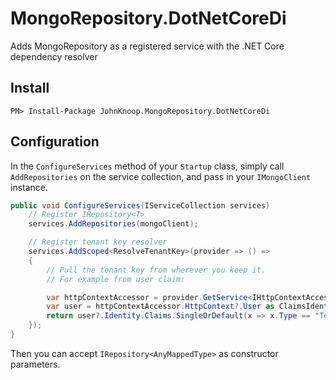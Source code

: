 # MongoRepository.DotNetCoreDi

Adds MongoRepository as a registered service with the .NET Core dependency resolver

## Install
    PM> Install-Package JohnKnoop.MongoRepository.DotNetCoreDi

## Configuration

In the `ConfigureServices` method of your `Startup` class, simply call `AddRepositories` on the service collection, and pass in your `IMongoClient` instance.

```csharp
public void ConfigureServices(IServiceCollection services)
    // Register IRepository<T>
    services.AddRepositories(mongoClient);

    // Register tenant key resolver
    services.AddScoped<ResolveTenantKey>(provider => () =>
    {
        // Pull the tenant key from wherever you keep it.
        // For example from user claim:

        var httpContextAccessor = provider.GetService<IHttpContextAccessor>();
        var user = httpContextAccessor.HttpContext?.User as ClaimsIdentity;
        return user?.Identity.Claims.SingleOrDefault(x => x.Type == "TenantKey")?.Value;
    });
}
```
Then you can accept `IRepository<AnyMappedType>` as constructor parameters.